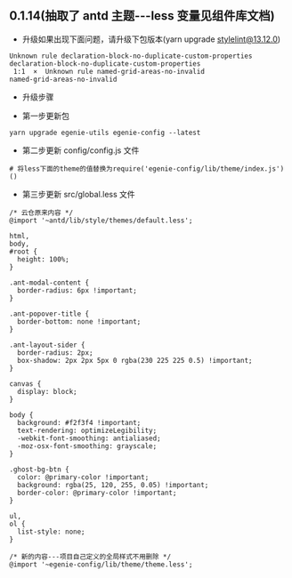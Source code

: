 ## 0.1.14(抽取了 antd 主题---less 变量见组件库文档)

- 升级如果出现下面问题，请升级下包版本(yarn upgrade stylelint@13.12.0)

```
Unknown rule declaration-block-no-duplicate-custom-properties  declaration-block-no-duplicate-custom-properties
 1:1  ×  Unknown rule named-grid-areas-no-invalid                       named-grid-areas-no-invalid
```

- 升级步骤

- 第一步更新包

```shell
yarn upgrade egenie-utils egenie-config --latest
```

- 第二步更新 config/config.js 文件

```shell
# 将less下面的theme的值替换为require('egenie-config/lib/theme/index.js')()
```

- 第三步更新 src/global.less 文件

```less
/* 云仓原来内容 */
@import '~antd/lib/style/themes/default.less';

html,
body,
#root {
  height: 100%;
}

.ant-modal-content {
  border-radius: 6px !important;
}

.ant-popover-title {
  border-bottom: none !important;
}

.ant-layout-sider {
  border-radius: 2px;
  box-shadow: 2px 2px 5px 0 rgba(230 225 225 0.5) !important;
}

canvas {
  display: block;
}

body {
  background: #f2f3f4 !important;
  text-rendering: optimizeLegibility;
  -webkit-font-smoothing: antialiased;
  -moz-osx-font-smoothing: grayscale;
}

.ghost-bg-btn {
  color: @primary-color !important;
  background: rgba(25, 120, 255, 0.05) !important;
  border-color: @primary-color !important;
}

ul,
ol {
  list-style: none;
}

/* 新的内容---项目自己定义的全局样式不用删除 */
@import '~egenie-config/lib/theme/theme.less';
```
